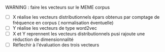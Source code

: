 WARNING : faire les vecteurs sur le MEME corpus
- [ ] X réalise les vecteurs distributionnels épars obtenus par comptage de fréquence en corpus ( normalisation éventuelle)
- [ ] Y réalise les vecteurs de type word2vec 
- [ ] X et Y reprennent les vecteurs distributionnels pusi rajoute une réduction de dimensionnalité
- [ ] Réflechir à l'évaluation des trois vecteurs
